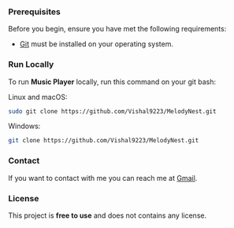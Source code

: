

### Prerequisites

Before you begin, ensure you have met the following requirements:

* [Git](https://git-scm.com/downloads "Download Git") must be installed on your operating system.

### Run Locally

To run **Music Player** locally, run this command on your git bash:

Linux and macOS:

```bash
sudo git clone https://github.com/Vishal9223/MelodyNest.git
```

Windows:

```bash
git clone https://github.com/Vishal9223/MelodyNest.git
```

### Contact

If you want to contact with me you can reach me at [Gmail](singhvisha24694@gmail.com).

### License

This project is **free to use** and does not contains any license.

